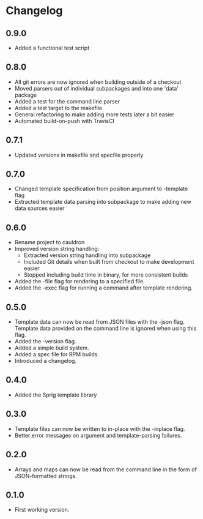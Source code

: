 # Changelog

## 0.9.0
* Added a functional test script

## 0.8.0
* All git errors are now ignored when building outside of a checkout
* Moved parsers out of individual subpackages and into one 'data' package
* Added a test for the command line parser
* Added a test target to the makefile
* General refactoring to make adding more tests later a bit easier
* Automated build-on-push with TravisCI

## 0.7.1
* Updated versions in makefile and specfile properly

## 0.7.0
* Changed template specification from position argument to -template flag
* Extracted template data parsing into subpackage to make adding new data sources easier

## 0.6.0
* Rename project to cauldron
* Improved version string handling:
  * Extracted version string handling into subpackage
  * Included Git details when built from checkout to make development easier
  * Stopped including build time in binary, for more consistent builds
* Added the -file flag for rendering to a specified file.
* Added the -exec flag for running a command after template rendering.

## 0.5.0
* Template data can now be read from JSON files with the -json flag. Template data provided on the command line is ignored when using this flag.
* Added the -version flag.
* Added a simple build system.
* Added a spec file for RPM builds.
* Introduced a changelog.

## 0.4.0
* Added the Sprig template library 

## 0.3.0
* Template files can now be written to in-place with the -inplace flag.
* Better error messages on argument and template-parsing failures.

## 0.2.0
* Arrays and maps can now be read from the command line in the form of JSON-formatted strings.

## 0.1.0
* First working version.
